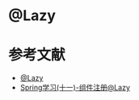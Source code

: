 # @Lazy


# 参考文献

- [@Lazy](https://www.liangzl.com/get-article-detail-127497.html)
- [Spring学习(十一)-组件注册@Lazy](https://blog.csdn.net/weixin_43549578/article/details/86500457)